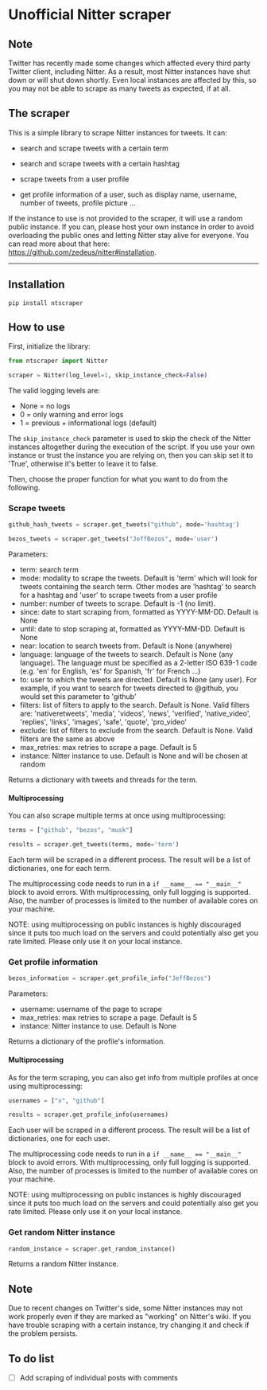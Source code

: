 # Unofficial Nitter scraper

## Note

Twitter has recently made some changes which affected every third party Twitter client, including Nitter. As a result, most Nitter instances have shut down or will shut down shortly. Even local instances are affected by this, so you may not be able to scrape as many tweets as expected, if at all.

## The scraper

This is a simple library to scrape Nitter instances for tweets. It can:

- search and scrape tweets with a certain term

- search and scrape tweets with a certain hashtag

- scrape tweets from a user profile

- get profile information of a user, such as display name, username, number of tweets, profile picture ...

If the instance to use is not provided to the scraper, it will use a random public instance. If you can, please host your own instance in order to avoid overloading the public ones and letting Nitter stay alive for everyone. You can read more about that here: https://github.com/zedeus/nitter#installation.

---

## Installation

```
pip install ntscraper
```

## How to use

First, initialize the library:

```python
from ntscraper import Nitter

scraper = Nitter(log_level=1, skip_instance_check=False)
```
The valid logging levels are:
- None = no logs
- 0 = only warning and error logs
- 1 = previous + informational logs (default)

The `skip_instance_check` parameter is used to skip the check of the Nitter instances altogether during the execution of the script. If you use your own instance or trust the instance you are relying on, then you can skip set it to 'True', otherwise it's better to leave it to false.

Then, choose the proper function for what you want to do from the following.

### Scrape tweets

```python
github_hash_tweets = scraper.get_tweets("github", mode='hashtag')

bezos_tweets = scraper.get_tweets("JeffBezos", mode='user')
```

Parameters:
- term: search term
- mode: modality to scrape the tweets. Default is 'term' which will look for tweets containing the search term. Other modes are 'hashtag' to search for a hashtag and 'user' to scrape tweets from a user profile
- number: number of tweets to scrape. Default is -1 (no limit).
- since: date to start scraping from, formatted as YYYY-MM-DD. Default is None
- until: date to stop scraping at, formatted as YYYY-MM-DD. Default is None
- near: location to search tweets from. Default is None (anywhere)
- language: language of the tweets to search. Default is None (any language). The language must be specified as a 2-letter ISO 639-1 code (e.g. 'en' for English, 'es' for Spanish, 'fr' for French ...)
- to: user to which the tweets are directed. Default is None (any user). For example, if you want to search for tweets directed to @github, you would set this parameter to 'github'
- filters: list of filters to apply to the search. Default is None. Valid filters are: 'nativeretweets', 'media', 'videos', 'news', 'verified', 'native_video', 'replies', 'links', 'images', 'safe', 'quote', 'pro_video'
- exclude: list of filters to exclude from the search. Default is None. Valid filters are the same as above
- max_retries: max retries to scrape a page. Default is 5
- instance: Nitter instance to use. Default is None and will be chosen at random

Returns a dictionary with tweets and threads for the term.

#### Multiprocessing

You can also scrape multiple terms at once using multiprocessing:

```python
terms = ["github", "bezos", "musk"]

results = scraper.get_tweets(terms, mode='term')
```

Each term will be scraped in a different process. The result will be a list of dictionaries, one for each term.

The multiprocessing code needs to run in a `if __name__ == "__main__"` block to avoid errors. With multiprocessing, only full logging is supported. Also, the number of processes is limited to the number of available cores on your machine.

NOTE: using multiprocessing on public instances is highly discouraged since it puts too much load on the servers and could potentially also get you rate limited. Please only use it on your local instance.

### Get profile information

```python
bezos_information = scraper.get_profile_info("JeffBezos")
```

Parameters:
- username: username of the page to scrape
- max_retries: max retries to scrape a page. Default is 5
- instance: Nitter instance to use. Default is None

Returns a dictionary of the profile's information.

#### Multiprocessing

As for the term scraping, you can also get info from multiple profiles at once using multiprocessing:

```python
usernames = ["x", "github"]

results = scraper.get_profile_info(usernames)
```

Each user will be scraped in a different process. The result will be a list of dictionaries, one for each user.

The multiprocessing code needs to run in a `if __name__ == "__main__"` block to avoid errors. With multiprocessing, only full logging is supported. Also, the number of processes is limited to the number of available cores on your machine.

NOTE: using multiprocessing on public instances is highly discouraged since it puts too much load on the servers and could potentially also get you rate limited. Please only use it on your local instance.

### Get random Nitter instance

```python
random_instance = scraper.get_random_instance()
```

Returns a random Nitter instance.

## Note

Due to recent changes on Twitter's side, some Nitter instances may not work properly even if they are marked as "working" on Nitter's wiki. If you have trouble scraping with a certain instance, try changing it and check if the problem persists.

## To do list

- [ ] Add scraping of individual posts with comments